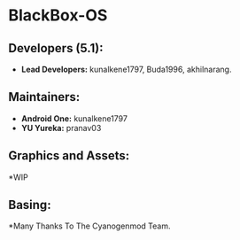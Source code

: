 BlackBox-OS
===========

Developers (5.1):
-----------------------------
* __Lead Developers:__ kunalkene1797, Buda1996, akhilnarang.

Maintainers:
-------------------
* __Android One:__ kunalkene1797
* __YU Yureka:__ pranav03

Graphics and Assets:
--------------------
*WIP

Basing:
--------------------

*Many Thanks To The Cyanogenmod Team.

